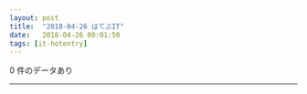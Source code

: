```yaml
---
layout: post
title:  "2018-04-26 はてぶIT"
date:   2018-04-26 00:01:50
tags: [it-hotentry]
---
```

0 件のデータあり

<hr>
